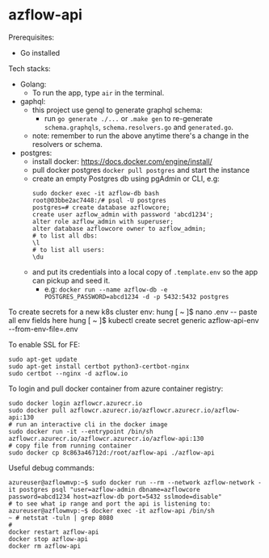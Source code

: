 # azflow-api
Prerequisites:
- Go installed

Tech stacks:
- Golang:
  - To run the app, type `air` in the terminal.
- gaphql:
  - this project use genql to generate graphql schema:
    - run `go generate ./...` or `.make gen` to re-generate `schema.graphqls`, `schema.resolvers.go` and `generated.go`.
  - note: remember to run the above anytime there's a change in the resolvers or schema.
- postgres:
  - install docker: https://docs.docker.com/engine/install/
  - pull docker postgres `docker pull postgres` and start the instance
  - create an empty Postgres db using pgAdmin or CLI, e.g:
    ```
    sudo docker exec -it azflow-db bash
    root@03bbe2ac7448:/# psql -U postgres
    postgres=# create database azflowcore;
    create user azflow_admin with password 'abcd1234';
    alter role azflow_admin with superuser;
    alter database azflowcore owner to azflow_admin;
    # to list all dbs:
    \l
    # to list all users:
    \du

  - and put its credentials into a local copy of `.template.env` so the app can pickup and seed it. 
    - e.g: `docker run --name azflow-db -e POSTGRES_PASSWORD=abcd1234 -d -p 5432:5432 postgres`

To create secrets for a new k8s cluster env:
hung [ ~ ]$ nano .env -- paste all env fields here
hung [ ~ ]$ kubectl create secret generic azflow-api-env --from-env-file=.env

To enable SSL for FE:
```
sudo apt-get update
sudo apt-get install certbot python3-certbot-nginx
sudo certbot --nginx -d azflow.io
```

To login and pull docker container from azure container registry:
```
sudo docker login azflowcr.azurecr.io
sudo docker pull azflowcr.azurecr.io/azflowcr.azurecr.io/azflow-api:130
# run an interactive cli in the docker image
sudo docker run -it --entrypoint /bin/sh azflowcr.azurecr.io/azflowcr.azurecr.io/azflow-api:130
# copy file from running container
sudo docker cp 8c863a46712d:/root/azflow-api ./azflow-api
```


Useful debug commands:
```
azureuser@azflowmvp:~$ sudo docker run --rm --network azflow-network -it postgres psql "user=azflow-admin dbname=azflowcore password=abcd1234 host=azflow-db port=5432 sslmode=disable"
# to see what ip range and port the api is listening to:
azureuser@azflowmvp:~$ docker exec -it azflow-api /bin/sh
~ # netstat -tuln | grep 8080
#
docker restart azflow-api
docker stop azflow-api
docker rm azflow-api


```
